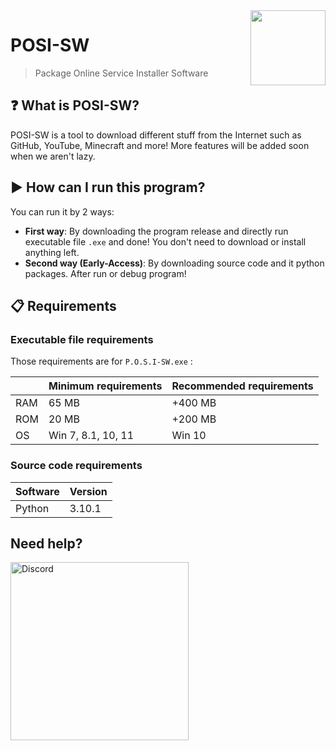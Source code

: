 <img src="icon.ico" width="120" height="120" align="right" />

# POSI-SW

> Package Online Service Installer Software

## ❓ What is POSI-SW?
POSI-SW is a tool to download different stuff from the Internet such as GitHub, YouTube, Minecraft and more!
More features will be added soon when we aren't lazy.


## ▶️ How can I run this program?

You can run it by 2 ways:

- **First way**: By downloading the program release and directly run executable file `.exe` and done! You don't need to download or install anything left.
- **Second way (Early-Access)**: By downloading source code and it python packages. After run or debug program!

## 📋 Requirements

### Executable file requirements

Those requirements are for `P.O.S.I-SW.exe` :

|      | Minimum requirements | Recommended requirements |
| ---- | -------------------- | ------------------------ |
| RAM  | 65 MB                | +400 MB                  |
| ROM  | 20 MB                | +200 MB                  |
| OS   | Win 7, 8.1, 10, 11   | Win 10                   |



### Source code requirements

|Software| Version |
|--|--|
| Python | 3.10.1 |

## Need help?

[<img src="https://i.ibb.co/CMKbT0L/rsz-1rsz-discord.png" alt="Discord" width="285"/>](https://discord.gg/wJtBMnu)